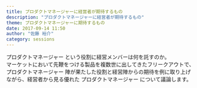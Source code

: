 ```yaml
---
title: プロダクトマネージャーに経営者が期待するもの
description: "プロダクトマネージャーに経営者が期待するもの"
theme: プロダクトマネージャーに期待するもの
date: 2017-09-14 11:50
author: "佐藤 裕介"
category: sessions
---
```

プロダクトマネージャー という役割に経営メンバーは何を託すのか。<br />マーケットにおいて先鞭をつける製品を複数世に出してきたフリークアウトで、プロダクトマネージャー 陣が果たした役割と経営陣からの期待を例に取り上げながら、経営者から見る優れた プロダクトマネージャー について議論します。
